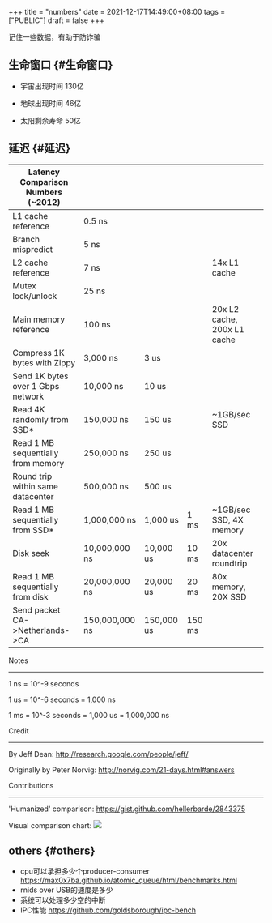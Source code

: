 +++
title = "numbers"
date = 2021-12-17T14:49:00+08:00
tags = ["PUBLIC"]
draft = false
+++

记住一些数据，有助于防诈骗


## 生命窗口 {#生命窗口}

-   宇宙出现时间 130亿

-   地球出现时间 46亿

-   太阳剩余寿命 50亿

<!--more-->


## 延迟 {#延迟}

| Latency Comparison Numbers (~2012)    |                  |            |        |                             |
|---------------------------------------|------------------|------------|--------|-----------------------------|
| L1 cache reference                    | 0.5 ns           |            |        |                             |
| Branch mispredict                     | 5   ns           |            |        |                             |
| L2 cache reference                    | 7   ns           |            |        | 14x L1 cache                |
| Mutex lock/unlock                     | 25   ns          |            |        |                             |
| Main memory reference                 | 100   ns         |            |        | 20x L2 cache, 200x L1 cache |
| Compress 1K bytes with Zippy          | 3,000   ns       | 3 us       |        |                             |
| Send 1K bytes over 1 Gbps network     | 10,000   ns      | 10 us      |        |                             |
| Read 4K randomly from SSD\*           | 150,000   ns     | 150 us     |        | ~1GB/sec SSD                |
| Read 1 MB sequentially from memory    | 250,000   ns     | 250 us     |        |                             |
| Round trip within same datacenter     | 500,000   ns     | 500 us     |        |                             |
| Read 1 MB sequentially from SSD\*     | 1,000,000   ns   | 1,000 us   | 1 ms   | ~1GB/sec SSD, 4X memory     |
| Disk seek                             | 10,000,000   ns  | 10,000 us  | 10 ms  | 20x datacenter roundtrip    |
| Read 1 MB sequentially from disk      | 20,000,000   ns  | 20,000 us  | 20 ms  | 80x memory, 20X SSD         |
| Send packet CA-&gt;Netherlands-&gt;CA | 150,000,000   ns | 150,000 us | 150 ms |                             |

Notes

---

1 ns = 10^-9 seconds

1 us = 10^-6 seconds = 1,000 ns

1 ms = 10^-3 seconds = 1,000 us = 1,000,000 ns

Credit

---

By Jeff Dean:               <http://research.google.com/people/jeff/>

Originally by Peter Norvig: <http://norvig.com/21-days.html#answers>

Contributions

---

'Humanized' comparison:  <https://gist.github.com/hellerbarde/2843375>

Visual comparison chart: ![](http://i.imgur.com/k0t1e.png)


## others {#others}

-   cpu可以承担多少个producer-consumer <https://max0x7ba.github.io/atomic_queue/html/benchmarks.html>
-   rnids over USB的速度是多少
-   系统可以处理多少空的中断
-   IPC性能  <https://github.com/goldsborough/ipc-bench>
